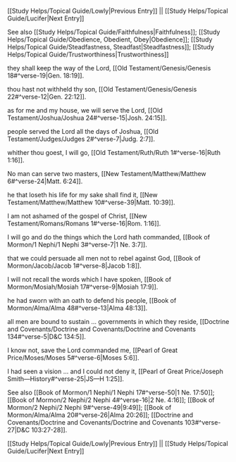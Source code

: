 [[Study Helps/Topical Guide/Lowly|Previous Entry]]  ||  [[Study Helps/Topical Guide/Lucifer|Next Entry]]

 See also [[Study Helps/Topical Guide/Faithfulness|Faithfulness]]; [[Study Helps/Topical Guide/Obedience, Obedient, Obey|Obedience]]; [[Study Helps/Topical Guide/Steadfastness, Steadfast|Steadfastness]]; [[Study Helps/Topical Guide/Trustworthiness|Trustworthiness]]

 they shall keep the way of the Lord, [[Old Testament/Genesis/Genesis 18#^verse-19|Gen. 18:19]].

 thou hast not withheld thy son, [[Old Testament/Genesis/Genesis 22#^verse-12|Gen. 22:12]].

 as for me and my house, we will serve the Lord, [[Old Testament/Joshua/Joshua 24#^verse-15|Josh. 24:15]].

 people served the Lord all the days of Joshua, [[Old Testament/Judges/Judges 2#^verse-7|Judg. 2:7]].

 whither thou goest, I will go, [[Old Testament/Ruth/Ruth 1#^verse-16|Ruth 1:16]].

 No man can serve two masters, [[New Testament/Matthew/Matthew 6#^verse-24|Matt. 6:24]].

 he that loseth his life for my sake shall find it, [[New Testament/Matthew/Matthew 10#^verse-39|Matt. 10:39]].

 I am not ashamed of the gospel of Christ, [[New Testament/Romans/Romans 1#^verse-16|Rom. 1:16]].

 I will go and do the things which the Lord hath commanded, [[Book of Mormon/1 Nephi/1 Nephi 3#^verse-7|1 Ne. 3:7]].

 that we could persuade all men not to rebel against God, [[Book of Mormon/Jacob/Jacob 1#^verse-8|Jacob 1:8]].

 I will not recall the words which I have spoken, [[Book of Mormon/Mosiah/Mosiah 17#^verse-9|Mosiah 17:9]].

 he had sworn with an oath to defend his people, [[Book of Mormon/Alma/Alma 48#^verse-13|Alma 48:13]].

 all men are bound to sustain ... governments in which they reside, [[Doctrine and Covenants/Doctrine and Covenants/Doctrine and Covenants 134#^verse-5|D&C 134:5]].

 I know not, save the Lord commanded me, [[Pearl of Great Price/Moses/Moses 5#^verse-6|Moses 5:6]].

 I had seen a vision ... and I could not deny it, [[Pearl of Great Price/Joseph Smith—History#^verse-25|JS—H 1:25]].

 See also [[Book of Mormon/1 Nephi/1 Nephi 17#^verse-50|1 Ne. 17:50]]; [[Book of Mormon/2 Nephi/2 Nephi 4#^verse-16|2 Ne. 4:16]]; [[Book of Mormon/2 Nephi/2 Nephi 9#^verse-49|9:49]]; [[Book of Mormon/Alma/Alma 20#^verse-26|Alma 20:26]]; [[Doctrine and Covenants/Doctrine and Covenants/Doctrine and Covenants 103#^verse-27|D&C 103:27-28]].

[[Study Helps/Topical Guide/Lowly|Previous Entry]]  ||  [[Study Helps/Topical Guide/Lucifer|Next Entry]]